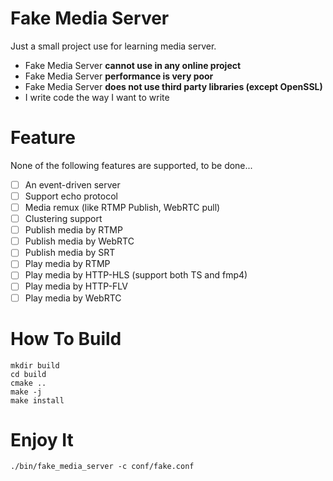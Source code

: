 # Fake Media Server

Just a small project use for learning media server.

- Fake Media Server **cannot use in any online project**
- Fake Media Server **performance is very poor**
- Fake Media Server **does not use third party libraries (except OpenSSL)**
- I write code the way I want to write

# Feature

None of the following features are supported, to be done...

- [ ] An event-driven server
- [ ] Support echo protocol
- [ ] Media remux (like RTMP Publish, WebRTC pull)
- [ ] Clustering support
- [ ] Publish media by RTMP
- [ ] Publish media by WebRTC
- [ ] Publish media by SRT
- [ ] Play media by RTMP
- [ ] Play media by HTTP-HLS (support both TS and fmp4)
- [ ] Play media by HTTP-FLV
- [ ] Play media by WebRTC 

# How To Build

```shell
mkdir build
cd build
cmake ..
make -j
make install
```

# Enjoy It

```shell
./bin/fake_media_server -c conf/fake.conf
```

